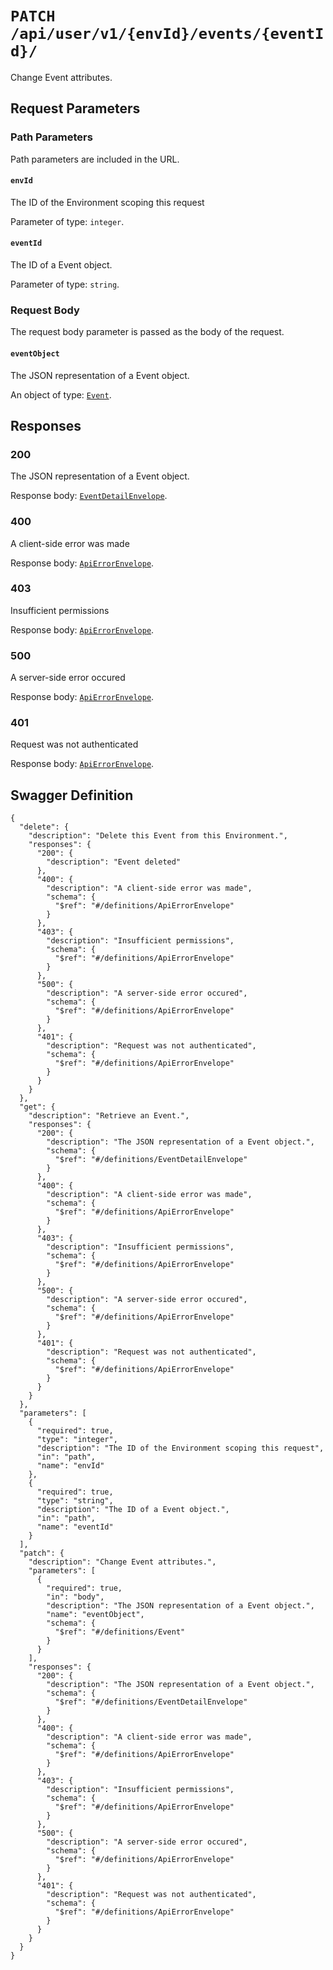 # `PATCH /api/user/v1/{envId}/events/{eventId}/` #

Change Event attributes.

## Request Parameters #

### Path Parameters ###

Path parameters are included in the URL.

#### `envId` ####

The ID of the Environment scoping this request

Parameter of type: `integer`.


#### `eventId` ####

The ID of a Event object.

Parameter of type: `string`.







### Request Body ###

The request body parameter is passed as the body of the request.

#### `eventObject` ####

The JSON representation of a Event object.


An object of type: [`Event`](./../../../../../../../definitions/Event.mkd).





## Responses ##


### 200 ###

The JSON representation of a Event object.

Response body: [`EventDetailEnvelope`](./../../../../../../../definitions/EventDetailEnvelope.mkd).


### 400 ###

A client-side error was made

Response body: [`ApiErrorEnvelope`](./../../../../../../../definitions/ApiErrorEnvelope.mkd).


### 403 ###

Insufficient permissions

Response body: [`ApiErrorEnvelope`](./../../../../../../../definitions/ApiErrorEnvelope.mkd).


### 500 ###

A server-side error occured

Response body: [`ApiErrorEnvelope`](./../../../../../../../definitions/ApiErrorEnvelope.mkd).


### 401 ###

Request was not authenticated

Response body: [`ApiErrorEnvelope`](./../../../../../../../definitions/ApiErrorEnvelope.mkd).




## Swagger Definition ##

    {
      "delete": {
        "description": "Delete this Event from this Environment.", 
        "responses": {
          "200": {
            "description": "Event deleted"
          }, 
          "400": {
            "description": "A client-side error was made", 
            "schema": {
              "$ref": "#/definitions/ApiErrorEnvelope"
            }
          }, 
          "403": {
            "description": "Insufficient permissions", 
            "schema": {
              "$ref": "#/definitions/ApiErrorEnvelope"
            }
          }, 
          "500": {
            "description": "A server-side error occured", 
            "schema": {
              "$ref": "#/definitions/ApiErrorEnvelope"
            }
          }, 
          "401": {
            "description": "Request was not authenticated", 
            "schema": {
              "$ref": "#/definitions/ApiErrorEnvelope"
            }
          }
        }
      }, 
      "get": {
        "description": "Retrieve an Event.", 
        "responses": {
          "200": {
            "description": "The JSON representation of a Event object.", 
            "schema": {
              "$ref": "#/definitions/EventDetailEnvelope"
            }
          }, 
          "400": {
            "description": "A client-side error was made", 
            "schema": {
              "$ref": "#/definitions/ApiErrorEnvelope"
            }
          }, 
          "403": {
            "description": "Insufficient permissions", 
            "schema": {
              "$ref": "#/definitions/ApiErrorEnvelope"
            }
          }, 
          "500": {
            "description": "A server-side error occured", 
            "schema": {
              "$ref": "#/definitions/ApiErrorEnvelope"
            }
          }, 
          "401": {
            "description": "Request was not authenticated", 
            "schema": {
              "$ref": "#/definitions/ApiErrorEnvelope"
            }
          }
        }
      }, 
      "parameters": [
        {
          "required": true, 
          "type": "integer", 
          "description": "The ID of the Environment scoping this request", 
          "in": "path", 
          "name": "envId"
        }, 
        {
          "required": true, 
          "type": "string", 
          "description": "The ID of a Event object.", 
          "in": "path", 
          "name": "eventId"
        }
      ], 
      "patch": {
        "description": "Change Event attributes.", 
        "parameters": [
          {
            "required": true, 
            "in": "body", 
            "description": "The JSON representation of a Event object.", 
            "name": "eventObject", 
            "schema": {
              "$ref": "#/definitions/Event"
            }
          }
        ], 
        "responses": {
          "200": {
            "description": "The JSON representation of a Event object.", 
            "schema": {
              "$ref": "#/definitions/EventDetailEnvelope"
            }
          }, 
          "400": {
            "description": "A client-side error was made", 
            "schema": {
              "$ref": "#/definitions/ApiErrorEnvelope"
            }
          }, 
          "403": {
            "description": "Insufficient permissions", 
            "schema": {
              "$ref": "#/definitions/ApiErrorEnvelope"
            }
          }, 
          "500": {
            "description": "A server-side error occured", 
            "schema": {
              "$ref": "#/definitions/ApiErrorEnvelope"
            }
          }, 
          "401": {
            "description": "Request was not authenticated", 
            "schema": {
              "$ref": "#/definitions/ApiErrorEnvelope"
            }
          }
        }
      }
    }